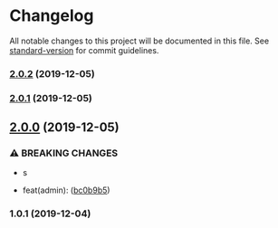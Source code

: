 # Changelog

All notable changes to this project will be documented in this file. See [standard-version](https://github.com/conventional-changelog/standard-version) for commit guidelines.

### [2.0.2](https://github.com/yslm/test-commit/compare/v2.0.1...v2.0.2) (2019-12-05)

### [2.0.1](///compare/v2.0.0...v2.0.1) (2019-12-05)

## [2.0.0](///compare/v1.0.1...v2.0.0) (2019-12-05)


### ⚠ BREAKING CHANGES

* s

* feat(admin): ([bc0b9b5](///commit/bc0b9b5764ce5f23b4cf3770c2c6396a4577820c))

### 1.0.1 (2019-12-04)
